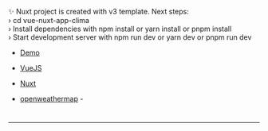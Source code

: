 ✨ Nuxt project is created with v3 template. Next steps:                         
 › cd vue-nuxt-app-clima                                                         
 › Install dependencies with npm install or yarn install or pnpm install      
 › Start development server with npm run dev or yarn dev or pnpm run dev 


- [Demo](https://vue-clima-app.web.app/)




- [VueJS](https://vuejs.org/)
- [Nuxt](https://nuxtjs.org/)
- [openweathermap](https://openweathermap.org/) - 

#
---
